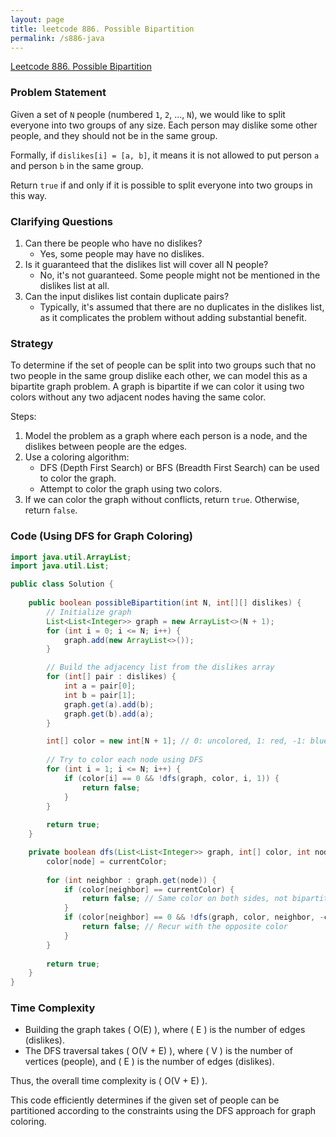 ```yaml
---
layout: page
title: leetcode 886. Possible Bipartition
permalink: /s886-java
---
```

[Leetcode 886. Possible Bipartition](https://algoadvance.github.io/algoadvance/l886)
### Problem Statement
Given a set of `N` people (numbered `1`, `2`, ..., `N`), we would like to split everyone into two groups of any size. Each person may dislike some other people, and they should not be in the same group.

Formally, if `dislikes[i] = [a, b]`, it means it is not allowed to put person `a` and person `b` in the same group.

Return `true` if and only if it is possible to split everyone into two groups in this way.

### Clarifying Questions
1. Can there be people who have no dislikes?
   - Yes, some people may have no dislikes.
2. Is it guaranteed that the dislikes list will cover all N people?
   - No, it's not guaranteed. Some people might not be mentioned in the dislikes list at all.
3. Can the input dislikes list contain duplicate pairs?
   - Typically, it's assumed that there are no duplicates in the dislikes list, as it complicates the problem without adding substantial benefit.

### Strategy
To determine if the set of people can be split into two groups such that no two people in the same group dislike each other, we can model this as a bipartite graph problem. A graph is bipartite if we can color it using two colors without any two adjacent nodes having the same color.

Steps:
1. Model the problem as a graph where each person is a node, and the dislikes between people are the edges.
2. Use a coloring algorithm:
   - DFS (Depth First Search) or BFS (Breadth First Search) can be used to color the graph.
   - Attempt to color the graph using two colors.
3. If we can color the graph without conflicts, return `true`. Otherwise, return `false`.

### Code (Using DFS for Graph Coloring)

```java
import java.util.ArrayList;
import java.util.List;

public class Solution {
    
    public boolean possibleBipartition(int N, int[][] dislikes) {
        // Initialize graph
        List<List<Integer>> graph = new ArrayList<>(N + 1);
        for (int i = 0; i <= N; i++) {
            graph.add(new ArrayList<>());
        }

        // Build the adjacency list from the dislikes array
        for (int[] pair : dislikes) {
            int a = pair[0];
            int b = pair[1];
            graph.get(a).add(b);
            graph.get(b).add(a);
        }

        int[] color = new int[N + 1]; // 0: uncolored, 1: red, -1: blue
        
        // Try to color each node using DFS
        for (int i = 1; i <= N; i++) {
            if (color[i] == 0 && !dfs(graph, color, i, 1)) {
                return false;
            }
        }
        
        return true;
    }

    private boolean dfs(List<List<Integer>> graph, int[] color, int node, int currentColor) {
        color[node] = currentColor;
        
        for (int neighbor : graph.get(node)) {
            if (color[neighbor] == currentColor) {
                return false; // Same color on both sides, not bipartite
            }
            if (color[neighbor] == 0 && !dfs(graph, color, neighbor, -currentColor)) {
                return false; // Recur with the opposite color
            }
        }
        
        return true;
    }
}
```

### Time Complexity
- Building the graph takes \( O(E) \), where \( E \) is the number of edges (dislikes).
- The DFS traversal takes \( O(V + E) \), where \( V \) is the number of vertices (people), and \( E \) is the number of edges (dislikes).

Thus, the overall time complexity is \( O(V + E) \).

This code efficiently determines if the given set of people can be partitioned according to the constraints using the DFS approach for graph coloring.